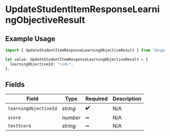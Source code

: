# UpdateStudentItemResponseLearningObjectiveResult

## Example Usage

```typescript
import { UpdateStudentItemResponseLearningObjectiveResult } from "@superbuilders/powerpath/models/operations";

let value: UpdateStudentItemResponseLearningObjectiveResult = {
  learningObjectiveId: "<id>",
};
```

## Fields

| Field                 | Type                  | Required              | Description           |
| --------------------- | --------------------- | --------------------- | --------------------- |
| `learningObjectiveId` | *string*              | :heavy_check_mark:    | N/A                   |
| `score`               | *number*              | :heavy_minus_sign:    | N/A                   |
| `textScore`           | *string*              | :heavy_minus_sign:    | N/A                   |